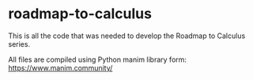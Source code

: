# roadmap-to-calculus
This is all the code that was needed to develop the Roadmap to Calculus series.

All files are compiled using Python manim library form: https://www.manim.community/
